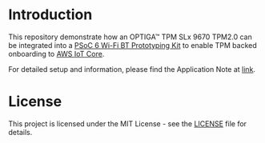 # Introduction

This repository demonstrate how an OPTIGA™ TPM SLx 9670 TPM2.0 can be integrated into a [PSoC 6 Wi-Fi BT Prototyping Kit](https://www.cypress.com/documentation/development-kitsboards/psoc-6-wi-fi-bt-prototyping-kit-cy8cproto-062-4343w) to enable TPM backed onboarding to [AWS IoT Core](https://aws.amazon.com/iot-core/).

For detailed setup and information, please find the Application Note at [link](https://github.com/Infineon/mtb-example-psoc6-aws-iot-optiga-tpm/tree/master/documents).

# License
This project is licensed under the MIT License - see the [LICENSE](LICENSE) file for details.
